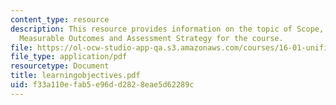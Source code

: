 ```yaml
---
content_type: resource
description: This resource provides information on the topic of Scope, Learning Objectives,
  Measurable Outcomes and Assessment Strategy for the course.
file: https://ol-ocw-studio-app-qa.s3.amazonaws.com/courses/16-01-unified-engineering-i-ii-iii-iv-fall-2005-spring-2006/f33a110efab5e96dd2828eae5d62289c_learningobjectives.pdf
file_type: application/pdf
resourcetype: Document
title: learningobjectives.pdf
uid: f33a110e-fab5-e96d-d282-8eae5d62289c
---
```

